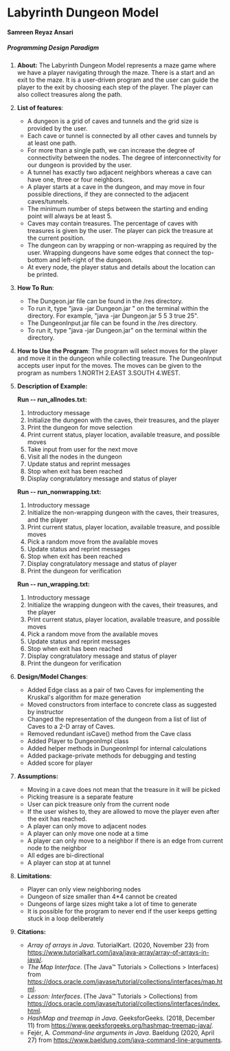 # Labyrinth Dungeon Model

#### Samreen Reyaz Ansari

##### Programming Design Paradigm

1. **About:** The Labyrinth Dungeon Model represents a maze game where we have a player navigating through the maze. There is a start and an exit to the maze. It is a user-driven program and the user can guide the player to the exit by choosing each step of the player. The player can also collect treasures along the path.

2. **List of features**:

   - A dungeon is a grid of caves and tunnels and the grid size is provided by the user. 
   - Each cave or tunnel is connected by all other caves and tunnels by at least one path.
   - For more than a single path, we can increase the degree of connectivity between the nodes. The degree of interconnectivity for our dungeon is provided by the user.
   - A tunnel has exactly two adjacent neighbors whereas a cave can have one, three or four neighbors.
   - A player starts at a cave in the dungeon, and may move in four possible directions, if they are connected to the adjacent caves/tunnels.
   - The minimum number of steps between the starting and ending point will always be at least 5.
   - Caves may contain treasures. The percentage of caves with treasures is given by the user. The player can pick the treasure at the current position.
   - The dungeon can by wrapping or non-wrapping as required by the user. Wrapping dungeons have some edges that connect the top-bottom and left-right of the dungeon.
   - At every node, the player status and details about the location can be printed.

3. **How To Run**: 

   - The Dungeon.jar file can be found in the /res directory.
   - To run it, type "java -jar Dungeon.jar <height> <width> <interconnectivity> <isWrapping> <percentage of caves with treasure>" on the terminal within the directory.  For example, "java -jar Dungeon.jar 5 5 3 true 25".
   - The DungeonInput.jar file can be found in the /res directory.
   - To run it, type "java -jar Dungeon.jar" on the terminal within the directory.

4. **How to Use the Program**: The program will select moves for the player and move it in the dungeon while collecting treasure. The DungeonInput accepts user input for the moves. The moves can be given to the program as numbers 1.NORTH 2.EAST 3.SOUTH 4.WEST.

5. **Description of Example:**

   **Run -- run_allnodes.txt:**

   1. Introductory message
   2. Initialize the dungeon with the caves, their treasures, and the player
   3. Print the dungeon for move selection
   4. Print current status, player location, available treasure, and possible moves
   5. Take input from user for the next move
   6. Visit all the nodes in the dungeon
   7. Update status and reprint messages
   8. Stop when exit has been reached
   9. Display congratulatory message and status of player

   **Run -- run_nonwrapping.txt:**

   1. Introductory message
   2. Initialize the non-wrapping dungeon with the caves, their treasures, and the player
   3. Print current status, player location, available treasure, and possible moves
   4. Pick a random move from the available moves
   5. Update status and reprint messages
   6. Stop when exit has been reached
   7. Display congratulatory message and status of player
   8. Print the dungeon for verification

   **Run -- run_wrapping.txt:**

   1. Introductory message
   2. Initialize the wrapping dungeon with the caves, their treasures, and the player
   3. Print current status, player location, available treasure, and possible moves
   4. Pick a random move from the available moves
   5. Update status and reprint messages
   6. Stop when exit has been reached
   7. Display congratulatory message and status of player
   8. Print the dungeon for verification

6. **Design/Model Changes**: 

   - Added Edge class as a pair of two Caves for implementing the Kruskal's algorithm for maze generation
   - Moved constructors from interface to concrete class as suggested by instructor
   - Changed the representation of the dungeon from a list of list of Caves to a 2-D array of Caves.
   - Removed redundant isCave() method from the Cave class
   - Added Player to DungeonImpl class
   - Added helper methods in DungeonImpl for internal calculations
   - Added package-private methods for debugging and testing
   - Added score for player

7. **Assumptions:** 

   - Moving in a cave does not mean that the treasure in it will be picked
   - Picking treasure is a separate feature
   - User can pick treasure only from the current node
   - If the user wishes to, they are allowed to move the player even after the exit has reached.
   - A player can only move to adjacent nodes
   - A player can only move one node at a time
   - A player can only move to a neighbor if there is an edge from current node to the neighbor
   - All edges are bi-directional
   - A player can stop at at tunnel

8. **Limitations**: 

   - Player can only view neighboring nodes
   - Dungeon of size smaller than 4*4 cannot be created
   - Dungeons of large sizes might take a lot of time to generate 
   - It is possible for the program to never end if the user keeps getting stuck in a loop deliberately

9. **Citations:** 

   - *Array of arrays in Java*. TutorialKart. (2020, November 23) from https://www.tutorialkart.com/java/java-array/array-of-arrays-in-java/. 
   - *The Map Interface*. (The Java™ Tutorials > Collections > Interfaces) from https://docs.oracle.com/javase/tutorial/collections/interfaces/map.html. 
   - *Lesson: Interfaces*. (The Java™ Tutorials > Collections) from https://docs.oracle.com/javase/tutorial/collections/interfaces/index.html. 
   - *HashMap and treemap in Java*. GeeksforGeeks. (2018, December 11) from https://www.geeksforgeeks.org/hashmap-treemap-java/. 
   - Fejér, A. *Command-line arguments in Java*. Baeldung (2020, April 27) from https://www.baeldung.com/java-command-line-arguments. 


